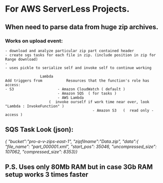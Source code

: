 # For AWS ServerLess Projects.
## When need to parse data from huge zip archives.     

### Works on upload event:
	- download and analyze particular zip part contained header
	- create sqs tasks for each file in zip. (include position in zip for Range download)
	-							
	- uses pickle to serialize self and invoke self to continue working
```								
				Lambda
Add triggers from			Resources that the function's role has access:
- S3     				- Amazon CloudWatch ( default )
				        - Amazon SQS  ( for tasks )
	   			        - AWS Lambda  
					(  invoke ourself if work time near over, look "Lambda : InvokeFunction" )
                                        - Amazon S3   (  read only - access ) 
```													
## SQS Task Look (json):
*{ "bucket":"pro-a-v-zips-east-1", "zipfilname":"Data.zip", "data":{ "file_name": "part_000001.xml", "start_pos": 35046, "uncompressed_size": 107062, "compressed_size": 8353}}*

## P.S. Uses only 80Mb RAM but in case 3Gb RAM setup works 3 times faster 

